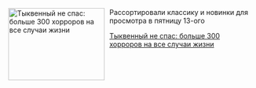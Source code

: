 <!--2025-06-13 15:33:24-->
<div class="yb">
  <div class="rss kino_teatr"><a href="https://www.kino-teatr.ru/blog/y2025/6-13/1869/" title="Тыквенный не спас: больше 300 хорроров на все случаи жизни"><img src="https://www.kino-teatr.ru/blog/9/6/1869/poster.jpg" width="196" height="147" align="left" hspace="5" style="margin: 0px 10px 0px 5px" alt="Тыквенный не спас: больше 300 хорроров на все случаи жизни"/></a>Рассортировали классику и новинки для просмотра в пятницу 13-ого <p class="titl"><a href="https://www.kino-teatr.ru/blog/y2025/6-13/1869/">Тыквенный не спас: больше 300 хорроров на все случаи жизни</a></p></div>
</div>
